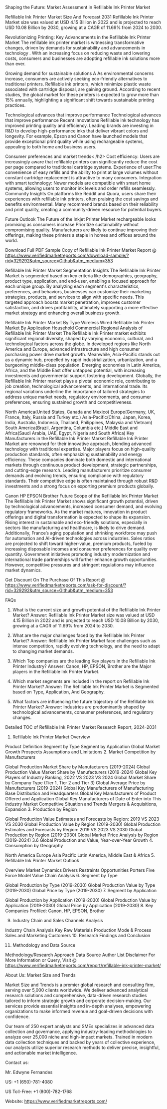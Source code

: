 Shaping the Future: Market Assessment in Refillable Ink Printer Market


Refillable Ink Printer Market Size And Forecast 2031
Refillable Ink Printer Market size was valued at USD 4.15 Billion in 2022 and is projected to reach USD 10.08 Billion by 2030, growing at a CAGR of 11.69% from 2024 to 2030.

Revolutionizing Printing: Key Advancements in the Refillable Ink Printer Market
The refillable ink printer market is witnessing transformative changes, driven by demands for sustainability and advancements in technology . With an increasing focus on reducing waste and lowering costs, consumers and businesses are adopting refillable ink solutions more than ever.

Growing demand for sustainable solutions
A As environmental concerns increase, consumers are actively seeking eco-friendly alternatives to traditional printers. Refillable ink printers, which minimize plastic waste associated with cartridge disposal, are gaining ground. According to recent studies, the global market for these printers is expected to grow more than 15% annually, highlighting a significant shift towards sustainable printing practices.

Technological advances that improve performance
Technological advances that improve performance
Recent innovations Refillable ink technology has improved printing quality and efficiency. Leading brands are investing in R&D to develop high-performance inks that deliver vibrant colors and longevity. For example, Epson and Canon have launched models that provide exceptional print quality while using rechargeable systems, appealing to both home and business users.

Consumer preferences and market trends< /h2>
Cost efficiency: Users are increasingly aware that refillable printers can significantly reduce the cost per page compared to traditional cartridge systems.
Experience of user:The convenience of easy refills and the ability to print at large volumes without constant cartridge replacement is attractive to many consumers.
Integration with smart technology: Newer models are compatible with smart home systems, allowing users to monitor ink levels and order refills seamlessly.
Community Insights
On platforms like Reddit and Quora, users share their experiences with refillable ink printers, often praising the cost savings and benefits environmental. Many recommend brands based on their reliability and print quality, creating a community-driven resource for potential buyers.

Future Outlook
The Future of the Inkjet Printer Market rechargeable looks promising as consumers increase Prioritize sustainability without compromising quality. Manufacturers are likely to continue improving their offerings, making these printers a staple in homes and offices around the world.

Download Full PDF Sample Copy of Refillable Ink Printer Market Report @ https://www.verifiedmarketreports.com/download-sample/?rid=329292&utm_source=Github&utm_medium=353

Refillable Ink Printer Market Segmentation Insights
The Refillable Ink Printer Market is segmented based on key criteria like demographics, geography, product type, application, and end-user, enabling a focused approach for each unique group. By analyzing each segment's characteristics, preferences, and behaviors, businesses can customize their marketing strategies, products, and services to align with specific needs. This targeted approach boosts market penetration, improves customer satisfaction, and drives profitability, ultimately supporting a more effective market strategy and enhancing overall business growth.

Refillable Ink Printer Market By Type
Wireless
Wired
Refillable Ink Printer Market By Application
Household
Commercial
Regional Analysis of Refillable Ink Printer Market
The Refillable Ink Printer market exhibits significant regional diversity, shaped by varying economic, cultural, and technological factors across the globe. In developed regions like North America and Europe, advanced infrastructure and high consumer purchasing power drive market growth. Meanwhile, Asia-Pacific stands out as a dynamic hub, propelled by rapid industrialization, urbanization, and a burgeoning middle-class population. Emerging economies in Latin America, Africa, and the Middle East offer untapped potential, with increasing investments and governmental support fostering development. Globally, the Refillable Ink Printer market plays a pivotal economic role, contributing to job creation, technological advancements, and international trade. Its regional variations underline the importance of tailored strategies to address unique market needs, regulatory environments, and consumer preferences, ensuring sustained growth and competitiveness.

North America(United States, Canada and Mexico)
Europe(Germany, UK, France, Italy, Russia and Turkey etc.)
Asia-Pacific(China, Japan, Korea, India, Australia, Indonesia, Thailand, Philippines, Malaysia and Vietnam)
South America(Brazil, Argentina, Columbia etc.)
Middle East and Africa(Saudi Arabia, UAE, Egypt, Nigeria and South Africa)
Key Manufacturers in the Refillable Ink Printer Market
Refillable Ink Printer Market are renowned for their innovative approach, blending advanced technology with traditional expertise. Major players focus on high-quality production standards, often emphasizing sustainability and energy efficiency. These companies dominate both domestic and international markets through continuous product development, strategic partnerships, and cutting-edge research. Leading manufacturers prioritize consumer demands and evolving trends, ensuring compliance with regulatory standards. Their competitive edge is often maintained through robust R&D investments and a strong focus on exporting premium products globally.

Canon
HP
EPSON
Brother
Future Scope of the Refillable Ink Printer Market
The Refillable Ink Printer Market shows significant growth potential, driven by technological advancements, increased consumer demand, and evolving regulatory frameworks. As the market matures, innovation in product offerings and digital transformation is expected to shape its expansion. Rising interest in sustainable and eco-friendly solutions, especially in sectors like manufacturing and healthcare, is likely to drive demand. Additionally, France’s aging population and shrinking workforce may push for automation and AI-driven technologies across industries. Sales ratios are projected to shift toward higher-value, premium products, fueled by increasing disposable incomes and consumer preferences for quality over quantity. Government initiatives promoting industry modernization and international trade partnerships will further enhance growth opportunities. However, competitive pressures and stringent regulations may influence market dynamics.

Get Discount On The Purchase Of This Report @ https://www.verifiedmarketreports.com/ask-for-discount/?rid=329292&utm_source=Github&utm_medium=353

FAQs
1. What is the current size and growth potential of the Refillable Ink Printer Market?
Answer: Refillable Ink Printer Market size was valued at USD 4.15 Billion in 2022 and is projected to reach USD 10.08 Billion by 2030, growing at a CAGR of 11.69% from 2024 to 2030.

2. What are the major challenges faced by the Refillable Ink Printer Market?
Answer: Refillable Ink Printer Market face challenges such as intense competition, rapidly evolving technology, and the need to adapt to changing market demands.

3. Which Top companies are the leading Key players in the Refillable Ink Printer Industry?
Answer: Canon, HP, EPSON, Brother are the Major players in the Refillable Ink Printer Market.

4. Which market segments are included in the report on Refillable Ink Printer Market?
Answer: The Refillable Ink Printer Market is Segmented based on Type, Application, And Geography.

5. What factors are influencing the future trajectory of the Refillable Ink Printer Market?
Answer: Industries are predominantly shaped by technological advancements, consumer preferences, and regulatory changes.

Detailed TOC of Refillable Ink Printer Market Research Report, 2024-2031
1. Refillable Ink Printer Market Overview

Product Definition
Segment by Type
Segment by Application
Global Market Growth Prospects
Assumptions and Limitations
2. Market Competition by Manufacturers

Global Production Market Share by Manufacturers (2019-2024)
Global Production Value Market Share by Manufacturers (2019-2024)
Global Key Players of Industry Ranking, 2022 VS 2023 VS 2024
Global Market Share by Company Type (Tier 1, Tier 2 and Tier 3)
Global Average Price by Manufacturers (2019-2024)
Global Key Manufacturers of Manufacturing Base Distribution and Headquarters
Global Key Manufacturers of Product Offered and Application
Global Key Manufacturers of Date of Enter into This Industry
Market Competitive Situation and Trends
Mergers & Acquisitions, Expansion
3. Production by Region

Global Production Value Estimates and Forecasts by Region: 2019 VS 2023 VS 2030
Global Production Value by Region (2019-2030)
Global Production Estimates and Forecasts by Region: 2019 VS 2023 VS 2030
Global Production by Region (2019-2030)
Global Market Price Analysis by Region (2019-2024) 3.6 Global Production and Value, Year-over-Year Growth
4. Consumption by Geography

North America
Europe
Asia Pacific
Latin America, Middle East & Africa
5. Refillable Ink Printer Market Outlook

Overview
Market Dynamics
Drivers
Restraints
Opportunities
Porters Five Force Model
Value Chain Analysis 
6. Segment by Type

Global Production by Type (2019-2030)
Global Production Value by Type (2019-2030)
Global Price by Type (2019-2030)
7. Segment by Application

Global Production by Application (2019-2030)
Global Production Value by Application (2019-2030)
Global Price by Application (2019-2030)
8. Key Companies Profiled: Canon, HP, EPSON, Brother

9. Industry Chain and Sales Channels Analysis

Industry Chain Analysis
Key Raw Materials
Production Mode & Process
Sales and Marketing
Customers
10. Research Findings and Conclusion

11. Methodology and Data Source

Methodology/Research Approach
Data Source
Author List
Disclaimer
For More Information or Query, Visit @ https://www.verifiedmarketreports.com/report/refillable-ink-printer-market/

About Us: Market Size and Trends

Market Size and Trends is a premier global research and consulting firm, serving over 5,000 clients worldwide. We deliver advanced analytical research solutions and comprehensive, data-driven research studies tailored to inform strategic growth and corporate decision-making. Our services provide essential insights and in-depth analyses, empowering organizations to make informed revenue and goal-driven decisions with confidence.

Our team of 250 expert analysts and SMEs specializes in advanced data collection and governance, applying industry-leading methodologies to analyze over 25,000 niche and high-impact markets. Trained in modern data collection techniques and backed by years of collective experience, our analysts utilize superior research methods to deliver precise, insightful, and actionable market intelligence.

Contact us:

Mr. Edwyne Fernandes

US: +1 (650)-781-4080

US Toll-Free: +1 (800)-782-1768

Website: https://www.verifiedmarketreports.com/
